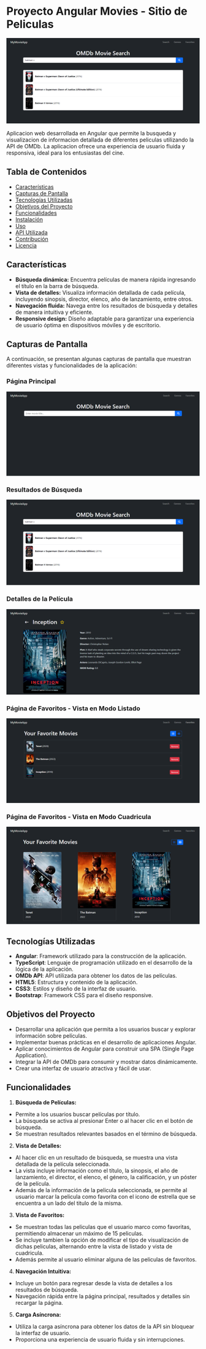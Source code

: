 # Proyecto Angular Movies - Sitio de Peliculas

![AngularMovie](./src/assets/screenshots/angular-movie-search.png)

Aplicacion web desarrollada en Angular que permite la busqueda y visualizacion de informacion detallada de diferentes peliculas utilizando la API de OMDb. La aplicacion ofrece una experiencia de usuario fluida y responsiva, ideal para los entusiastas del cine.

## Tabla de Contenidos

- [Características](#características)
- [Capturas de Pantalla](#capturas-de-pantalla)
- [Tecnologías Utilizadas](#tecnologías-utilizadas)
- [Objetivos del Proyecto](#objetivos-del-proyecto)
- [Funcionalidades](#funcionalidades)
- [Instalación](#instalación)
- [Uso](#uso)
- [API Utilizada](#api-utilizada)
- [Contribución](#contribución)
- [Licencia](#licencia)

## Características

- **Búsqueda dinámica:** Encuentra películas de manera rápida ingresando el título en la barra de búsqueda.
- **Vista de detalles:** Visualiza información detallada de cada película, incluyendo sinopsis, director, elenco, año de lanzamiento, entre otros.
- **Navegación fluida:** Navega entre los resultados de búsqueda y detalles de manera intuitiva y eficiente.
- **Responsive design:** Diseño adaptable para garantizar una experiencia de usuario óptima en dispositivos móviles y de escritorio.

## Capturas de Pantalla

A continuación, se presentan algunas capturas de pantalla que muestran diferentes vistas y funcionalidades de la aplicación:

### Página Principal

![Página Principal](./src/assets/screenshots/angular-movie.png)

### Resultados de Búsqueda

![Resultados de Búsqueda](./src/assets/screenshots/angular-movie-search.png)

### Detalles de la Película

![Detalles de la Película](./src/assets/screenshots/angular-movie-detail.png)

### Página de Favoritos - Vista en Modo Listado

![Listado de Favoritos](./src/assets/screenshots/movie-fav-list.png)

### Página de Favoritos - Vista en Modo Cuadricula

![Cuadricula de Favoritos](./src/assets/screenshots/movie-fav-grid.png)

## Tecnologías Utilizadas

- **Angular**: Framework utilizado para la construcción de la aplicación.
- **TypeScript**: Lenguaje de programación utilizado en el desarrollo de la lógica de la aplicación.
- **OMDb API**: API utilizada para obtener los datos de las películas.
- **HTML5**: Estructura y contenido de la aplicación.
- **CSS3**: Estilos y diseño de la interfaz de usuario.
- **Bootstrap**: Framework CSS para el diseño responsive.

## Objetivos del Proyecto

- Desarrollar una aplicación que permita a los usuarios buscar y explorar información sobre películas.
- Implementar buenas prácticas en el desarrollo de aplicaciones Angular.
- Aplicar conocimientos de Angular para construir una SPA (Single Page Application).
- Integrar la API de OMDb para consumir y mostrar datos dinámicamente.
- Crear una interfaz de usuario atractiva y fácil de usar.

## Funcionalidades

1. **Búsqueda de Películas:**

- Permite a los usuarios buscar películas por título.
- La búsqueda se activa al presionar Enter o al hacer clic en el botón de búsqueda.
- Se muestran resultados relevantes basados en el término de búsqueda.

2. **Vista de Detalles:**

- Al hacer clic en un resultado de búsqueda, se muestra una vista detallada de la película seleccionada.
- La vista incluye información como el título, la sinopsis, el año de lanzamiento, el director, el elenco, el género, la calificación, y un póster de la película.
- Además de la información de la pelicula seleccionada, se permite al usuario marcar la pelicula como favorita con el icono de estrella que se encuentra a un lado del titulo de la misma.

3. **Vista de Favoritos:**

- Se muestran todas las peliculas que el usuario marco como favoritas, permitiendo almacenar un máximo de 15 peliculas.
- Se incluye tambien la opción de modificar el tipo de visualización de dichas peliculas, alternando entre la vista de listado y vista de cuadricula.
- Además permite al usuario eliminar alguna de las peliculas de favoritos.

4. **Navegación Intuitiva:**

- Incluye un botón para regresar desde la vista de detalles a los resultados de búsqueda.
- Navegación rápida entre la página principal, resultados y detalles sin recargar la página.

5. **Carga Asíncrona:**

- Utiliza la carga asíncrona para obtener los datos de la API sin bloquear la interfaz de usuario.
- Proporciona una experiencia de usuario fluida y sin interrupciones.